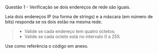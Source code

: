 Questão 1 - Verificação se dois endereços de rede são iguais. 

Leia dois endereços IP (na forma de strings) e a máscara (em número de bits) responda se os dois estão na mesma rede.

>- Valide se cada endereço tem quatro octetos;
>- Valide se cada octeto está no intervalo 0 a 255.
	
Use como referência o código em anexo.
